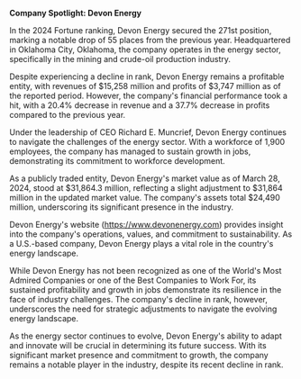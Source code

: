 **Company Spotlight: Devon Energy**

In the 2024 Fortune ranking, Devon Energy secured the 271st position, marking a notable drop of 55 places from the previous year. Headquartered in Oklahoma City, Oklahoma, the company operates in the energy sector, specifically in the mining and crude-oil production industry.

Despite experiencing a decline in rank, Devon Energy remains a profitable entity, with revenues of $15,258 million and profits of $3,747 million as of the reported period. However, the company's financial performance took a hit, with a 20.4% decrease in revenue and a 37.7% decrease in profits compared to the previous year.

Under the leadership of CEO Richard E. Muncrief, Devon Energy continues to navigate the challenges of the energy sector. With a workforce of 1,900 employees, the company has managed to sustain growth in jobs, demonstrating its commitment to workforce development.

As a publicly traded entity, Devon Energy's market value as of March 28, 2024, stood at $31,864.3 million, reflecting a slight adjustment to $31,864 million in the updated market value. The company's assets total $24,490 million, underscoring its significant presence in the industry.

Devon Energy's website (https://www.devonenergy.com) provides insight into the company's operations, values, and commitment to sustainability. As a U.S.-based company, Devon Energy plays a vital role in the country's energy landscape.

While Devon Energy has not been recognized as one of the World's Most Admired Companies or one of the Best Companies to Work For, its sustained profitability and growth in jobs demonstrate its resilience in the face of industry challenges. The company's decline in rank, however, underscores the need for strategic adjustments to navigate the evolving energy landscape.

As the energy sector continues to evolve, Devon Energy's ability to adapt and innovate will be crucial in determining its future success. With its significant market presence and commitment to growth, the company remains a notable player in the industry, despite its recent decline in rank.